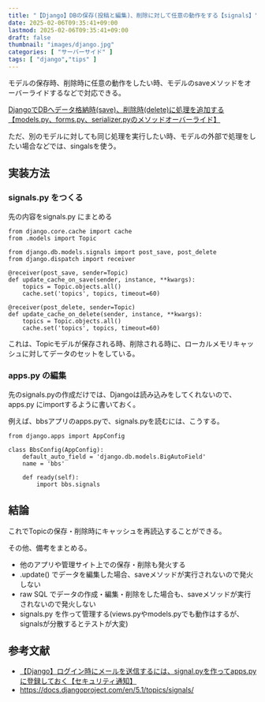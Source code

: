 ```yaml
---
title: "【Django】DBの保存(投稿と編集)、削除に対して任意の動作をする【signals】"
date: 2025-02-06T09:35:41+09:00
lastmod: 2025-02-06T09:35:41+09:00
draft: false
thumbnail: "images/django.jpg"
categories: [ "サーバーサイド" ]
tags: [ "django","tips" ]
---
```


モデルの保存時、削除時に任意の動作をしたい時、モデルのsaveメソッドをオーバーライドするなどで対応できる。

[DjangoでDBへデータ格納時(save)、削除時(delete)に処理を追加する【models.py、forms.py、serializer.pyのメソッドオーバーライド】](/post/django-models-save-delete-override/)

ただ、別のモデルに対しても同じ処理を実行したい時、モデルの外部で処理をしたい場合などでは、singalsを使う。

## 実装方法

### signals.py をつくる

先の内容をsignals.py にまとめる

```
from django.core.cache import cache
from .models import Topic

from django.db.models.signals import post_save, post_delete
from django.dispatch import receiver

@receiver(post_save, sender=Topic)
def update_cache_on_save(sender, instance, **kwargs):
    topics = Topic.objects.all()
    cache.set('topics', topics, timeout=60)

@receiver(post_delete, sender=Topic)
def update_cache_on_delete(sender, instance, **kwargs):
    topics = Topic.objects.all()
    cache.set('topics', topics, timeout=60)
```

これは、Topicモデルが保存される時、削除される時に、ローカルメモリキャッシュに対してデータのセットをしている。


### apps.py の編集

先のsignals.pyの作成だけでは、Djangoは読み込みをしてくれないので、apps.py にimportするように書いておく。

例えば、bbsアプリのapps.pyで、signals.pyを読むには、こうする。

```
from django.apps import AppConfig

class BbsConfig(AppConfig):
    default_auto_field = 'django.db.models.BigAutoField'
    name = 'bbs'

    def ready(self):
        import bbs.signals
```


## 結論

これでTopicの保存・削除時にキャッシュを再読込することができる。

その他、備考をまとめる。

- 他のアプリや管理サイト上での保存・削除も発火する
- .update() でデータを編集した場合、saveメソッドが実行されないので発火しない
- raw SQL でデータの作成・編集・削除をした場合も、saveメソッドが実行されないので発火しない
- signals.py を作って管理する(views.pyやmodels.pyでも動作はするが、signalsが分散するとテストが大変)

## 参考文献

- [【Django】ログイン時にメールを送信するには、signal.pyを作ってapps.pyに登録しておく【セキュリティ通知】](/post/django-login-mail-by-signal/)
- https://docs.djangoproject.com/en/5.1/topics/signals/
